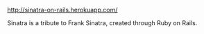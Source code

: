 http://sinatra-on-rails.herokuapp.com/

Sinatra is a tribute to Frank Sinatra, created through Ruby on Rails.
